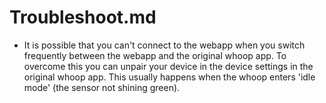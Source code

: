 # Troubleshoot.md


- It is possible that you can't connect to the webapp when you switch frequently between the webapp and the original whoop app. To overcome this you can unpair your device in the device settings in the original whoop app. This usually happens when the whoop enters 'idle mode' (the sensor not shining green).

